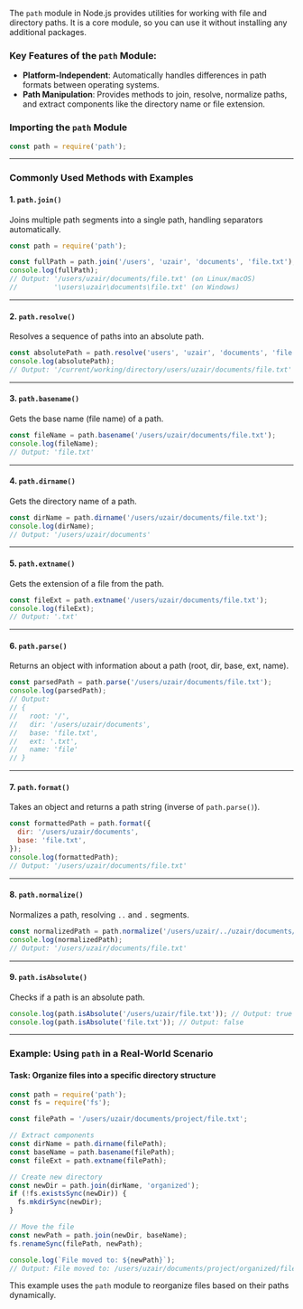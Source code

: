 

The `path` module in Node.js provides utilities for working with file and directory paths. It is a core module, so you can use it without installing any additional packages.

### Key Features of the `path` Module:
- **Platform-Independent**: Automatically handles differences in path formats between operating systems.
- **Path Manipulation**: Provides methods to join, resolve, normalize paths, and extract components like the directory name or file extension.

### Importing the `path` Module
```javascript
const path = require('path');
```

---

### Commonly Used Methods with Examples

#### 1. **`path.join()`**
Joins multiple path segments into a single path, handling separators automatically.

```javascript
const path = require('path');

const fullPath = path.join('/users', 'uzair', 'documents', 'file.txt');
console.log(fullPath);
// Output: '/users/uzair/documents/file.txt' (on Linux/macOS)
//         '\users\uzair\documents\file.txt' (on Windows)
```

---

#### 2. **`path.resolve()`**
Resolves a sequence of paths into an absolute path.

```javascript
const absolutePath = path.resolve('users', 'uzair', 'documents', 'file.txt');
console.log(absolutePath);
// Output: '/current/working/directory/users/uzair/documents/file.txt'
```

---

#### 3. **`path.basename()`**
Gets the base name (file name) of a path.

```javascript
const fileName = path.basename('/users/uzair/documents/file.txt');
console.log(fileName);
// Output: 'file.txt'
```

---

#### 4. **`path.dirname()`**
Gets the directory name of a path.

```javascript
const dirName = path.dirname('/users/uzair/documents/file.txt');
console.log(dirName);
// Output: '/users/uzair/documents'
```

---

#### 5. **`path.extname()`**
Gets the extension of a file from the path.

```javascript
const fileExt = path.extname('/users/uzair/documents/file.txt');
console.log(fileExt);
// Output: '.txt'
```

---

#### 6. **`path.parse()`**
Returns an object with information about a path (root, dir, base, ext, name).

```javascript
const parsedPath = path.parse('/users/uzair/documents/file.txt');
console.log(parsedPath);
// Output:
// {
//   root: '/',
//   dir: '/users/uzair/documents',
//   base: 'file.txt',
//   ext: '.txt',
//   name: 'file'
// }
```

---

#### 7. **`path.format()`**
Takes an object and returns a path string (inverse of `path.parse()`).

```javascript
const formattedPath = path.format({
  dir: '/users/uzair/documents',
  base: 'file.txt',
});
console.log(formattedPath);
// Output: '/users/uzair/documents/file.txt'
```

---

#### 8. **`path.normalize()`**
Normalizes a path, resolving `..` and `.` segments.

```javascript
const normalizedPath = path.normalize('/users/uzair/../uzair/documents/./file.txt');
console.log(normalizedPath);
// Output: '/users/uzair/documents/file.txt'
```

---

#### 9. **`path.isAbsolute()`**
Checks if a path is an absolute path.

```javascript
console.log(path.isAbsolute('/users/uzair/file.txt')); // Output: true
console.log(path.isAbsolute('file.txt')); // Output: false
```

---

### Example: Using `path` in a Real-World Scenario

#### Task: Organize files into a specific directory structure
```javascript
const path = require('path');
const fs = require('fs');

const filePath = '/users/uzair/documents/project/file.txt';

// Extract components
const dirName = path.dirname(filePath);
const baseName = path.basename(filePath);
const fileExt = path.extname(filePath);

// Create new directory
const newDir = path.join(dirName, 'organized');
if (!fs.existsSync(newDir)) {
  fs.mkdirSync(newDir);
}

// Move the file
const newPath = path.join(newDir, baseName);
fs.renameSync(filePath, newPath);

console.log(`File moved to: ${newPath}`);
// Output: File moved to: /users/uzair/documents/project/organized/file.txt
```

This example uses the `path` module to reorganize files based on their paths dynamically.

